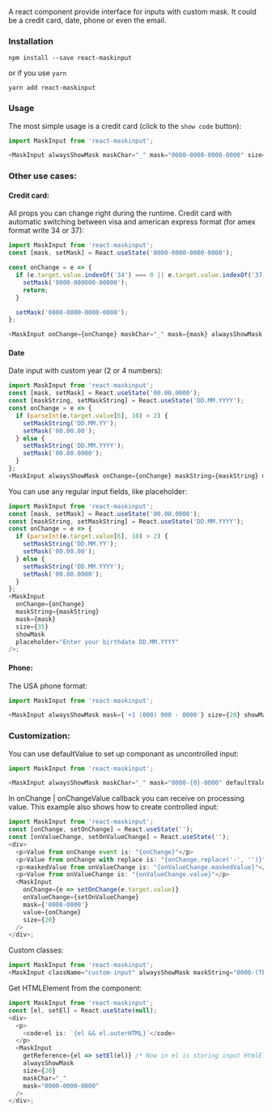 A react component provide interface for inputs with custom mask.
It could be a credit card, date, phone or even the email.

### Installation

```noeditor
npm install --save react-maskinput
```

or if you use `yarn`

```noeditor
yarn add react-maskinput
```

### Usage

The most simple usage is a credit card (click to the `show code` button):

```js
import MaskInput from 'react-maskinput';

<MaskInput alwaysShowMask maskChar="_" mask="0000-0000-0000-0000" size={20} />;
```

### Other use cases:

#### Credit card:

All props you can change right during the runtime.
Credit card with automatic switching between visa and american express format (for amex format write 34 or 37):

```js
import MaskInput from 'react-maskinput';
const [mask, setMask] = React.useState('0000-0000-0000-0000');

const onChange = e => {
  if (e.target.value.indexOf('34') === 0 || e.target.value.indexOf('37') === 0) {
    setMask('0000-000000-00000');
    return;
  }

  setMask('0000-0000-0000-0000');
};

<MaskInput onChange={onChange} maskChar="_" mask={mask} alwaysShowMask size={20} />;
```

#### Date

Date input with custom year (2 or 4 numbers):

```js
import MaskInput from 'react-maskinput';
const [mask, setMask] = React.useState('00.00.0000');
const [maskString, setMaskString] = React.useState('DD.MM.YYYY');
const onChange = e => {
  if (parseInt(e.target.value[6], 10) > 2) {
    setMaskString('DD.MM.YY');
    setMask('00.00.00');
  } else {
    setMaskString('DD.MM.YYYY');
    setMask('00.00.0000');
  }
};
<MaskInput alwaysShowMask onChange={onChange} maskString={maskString} mask={mask} size={20} />;
```

You can use any regular input fields, like placeholder:

```js
import MaskInput from 'react-maskinput';
const [mask, setMask] = React.useState('00.00.0000');
const [maskString, setMaskString] = React.useState('DD.MM.YYYY');
const onChange = e => {
  if (parseInt(e.target.value[6], 10) > 2) {
    setMaskString('DD.MM.YY');
    setMask('00.00.00');
  } else {
    setMaskString('DD.MM.YYYY');
    setMask('00.00.0000');
  }
};
<MaskInput
  onChange={onChange}
  maskString={maskString}
  mask={mask}
  size={35}
  showMask
  placeholder="Enter your birthdate DD.MM.YYYY"
/>;
```

#### Phone:

The USA phone format:

```js
import MaskInput from 'react-maskinput';

<MaskInput alwaysShowMask mask={'+1 (000) 000 - 0000'} size={20} showMask maskChar="_" />;
```

### Customization:

You can use defaultValue to set up componant as uncontrolled input:

```js
import MaskInput from 'react-maskinput';

<MaskInput alwaysShowMask maskChar="_" mask="0000-{0}-0000" defaultValue="123456789" />;
```

In onChange | onChangeValue callback you can receive on processing value.
This example also shows how to create controlled input:

```js
import MaskInput from 'react-maskinput';
const [onChange, setOnChange] = React.useState('');
const [onValueChange, setOnValueChange] = React.useState('');
<div>
  <p>Value from onChange event is: "{onChange}"</p>
  <p>Value from onChange with replace is: "{onChange.replace('-', '')}"</p>
  <p>maskedValue from onValueChange is: "{onValueChange.maskedValue}"</p>
  <p>Value from onValueChange is: "{onValueChange.value}"</p>
  <MaskInput
    onChange={e => setOnChange(e.target.value)}
    onValueChange={setOnValueChange}
    mask={'0000-0000'}
    value={onChange}
    size={20}
  />
</div>;
```

Custom classes:

```js
import MaskInput from 'react-maskinput';
<MaskInput className="custom-input" alwaysShowMask maskString="0000-(TEXT)-0000" mask="0000-(aaaa)-0000" />;
```

Get HTMLElement from the component:

```js
import MaskInput from 'react-maskinput';
const [el, setEl] = React.useState(null);
<div>
  <p>
    <code>el is: `{el && el.outerHTML}`</code>
  </p>
  <MaskInput
    getReference={el => setEl(el)} /* Now in el is storing input HtmlElement */
    alwaysShowMask
    size={20}
    maskChar="_"
    mask="0000-0000-0000"
  />
</div>;
```
